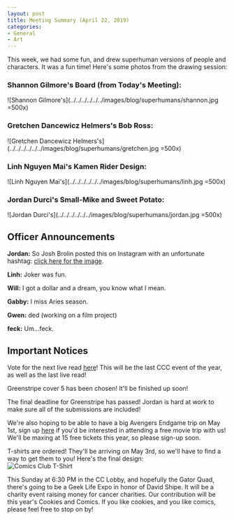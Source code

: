```yaml
---
layout: post
title: Meeting Summary (April 22, 2019)
categories:
- General
- Art
---
```


This week, we had some fun, and drew superhuman versions of people and characters.  It was a fun time!  Here's some photos from the drawing session:

### Shannon Gilmore's Board (from Today's Meeting):  
![Shannon Gilmore's](../../../../../../images/blog/superhumans/shannon.jpg =500x)

### Gretchen Dancewicz Helmers's Bob Ross:  
![Gretchen Dancewicz Helmers's](../../../../../../images/blog/superhumans/gretchen.jpg =500x)

### Linh Nguyen Mai's Kamen Rider Design:  
![Linh Nguyen Mai's](../../../../../../images/blog/superhumans/linh.jpg =500x)

### Jordan Durci's Small-Mike and Sweet Potato:  
![Jordan Durci's](../../../../../../images/blog/superhumans/jordan.jpg =500x)

## Officer Announcements

**Jordan:**  So Josh Brolin posted this on Instagram with an unfortunate hashtag:  [click here for the image](https://scontent.fagc2-1.fna.fbcdn.net/v/t1.15752-9/58382923_422142851937691_3694842364817309696_n.png?_nc_cat=110&_nc_ht=scontent.fagc2-1.fna&oh=e060346bcfdc92da306fb0723fabaa78&oe=5D72637D).

**Linh:**  Joker was fun.

**Will:**  I got a dollar and a dream, you know what I mean.

**Gabby:**  I miss Aries season.

**Gwen:**  ded (working on a film project)

**feck:**  Um...feck.

## Important Notices

Vote for the next live read [here](https://docs.google.com/forms/d/e/1FAIpQLSdmQQHQ8CIJbGw_609sYo0mJLp5Opzr6TaLbpuhkaOk4BVxFA/viewform?usp=sf_link)!  This will be the last CCC event of the year, as well as the last live read!

Greenstripe cover 5 has been chosen!  It'll be finished up soon!

The final deadline for Greenstripe has passed!  Jordan is hard at work to make sure all of the submissions are included!

We're also hoping to be able to have a big Avengers Endgame trip on May 1st, sign up [here](https://docs.google.com/forms/d/e/1FAIpQLSdEsLGnhSADnhPLHrjv-IUlKvRHaYfc3yo1J4vXLZNeVBxwPg/viewform?usp=sf_link) if you'd be interested in attending a free movie trip with us!  We'll be maxing at 15 free tickets this year, so please sign-up soon.

T-shirts are ordered!  They'll be arriving on May 3rd, so we'll have to find a way to get them to you!  Here's the final design:  
![Comics Club T-Shirt](https://asset-service.out.customink.com/asset/PO30256237-front.png?cid=aHR0cHM6Ly9jdXN0b21pbmstb3JkZXItcHJvZHVjdGlvbi1yZWFkeS1hcnR3b3JrLWVhc3QtcHJvZC5zMy5hbWF6b25hd3MuY29tL2J1bGsvNzMyNjUyMDMvUE8zMDI1NjIzNy1mcm9udC5wbmc_WC1BbXotQWxnb3JpdGhtPUFXUzQtSE1BQy1TSEEyNTYmWC1BbXotQ3JlZGVudGlhbD1BS0lBSklCWVdORFFTNUFDRkFJQSUyRjIwMTkwNDIyJTJGdXMtZWFzdC0xJTJGczMlMkZhd3M0X3JlcXVlc3QmWC1BbXotRGF0ZT0yMDE5MDQyMlQyMTE3MjlaJlgtQW16LUV4cGlyZXM9NjA0ODAwJlgtQW16LVNpZ25lZEhlYWRlcnM9aG9zdCZYLUFtei1TaWduYXR1cmU9YjQ5MjZlNDI0MGI3OTJmODlhOTU2OGM5Y2ZlMmNmNDhmN2Q4M2EwNDFmZWVlYmFlZGEyM2I4MzNlZjBkNGU4Ng)

This Sunday at 6:30 PM in the CC Lobby, and hopefully the Gator Quad, there's going to be a Geek Life Expo in honor of David Shipe.  It will be a charity event raising money for cancer charities.  Our contribution will be this year's Cookies and Comics.  If you like cookies, and you like comics, please feel free to stop on by!
